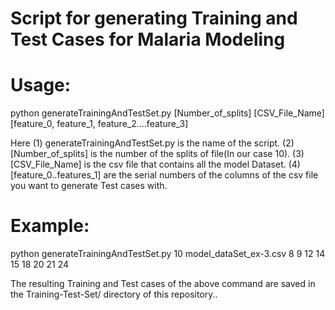 # Script for generating Training and Test Cases for Malaria Modeling

Usage:
=====

python generateTrainingAndTestSet.py [Number_of_splits] [CSV_File_Name] [feature_0, feature_1, feature_2....feature_3]

Here (1) generateTrainingAndTestSet.py is the name of the script.
     (2) [Number_of_splits] is the number of the splits of file(In our case 10).
     (3) [CSV_File_Name] is the csv file that contains all the model Dataset.
     (4) [feature_0..features_1] are the serial numbers of the columns of the csv file you want to generate Test cases 
     with.

Example:
=======
python generateTrainingAndTestSet.py 10 model_dataSet_ex-3.csv 8 9 12 14 15 18 20 21 24

The resulting Training and Test cases of the above command are saved in the Training-Test-Set/ directory of this 
repository..





